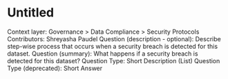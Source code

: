 # Untitled

Context layer: Governance > Data Compliance > Security Protocols
Contributors: Shreyasha Paudel
Question (description - optional): Describe step-wise process that occurs when a security breach is detected for this dataset.
Question (summary): What happens if a security breach is detected for this dataset?
Question Type: Short Description (List)
Question Type (deprecated): Short Answer